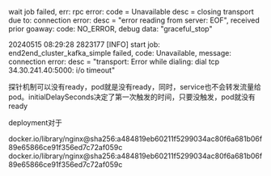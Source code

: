 

wait job failed, err: rpc error: code = Unavailable desc = closing transport due to: connection error: desc = "error reading from server: EOF", received prior goaway: code: NO_ERROR, debug data: "graceful_stop"


20240515 08:29:28 2823177 [INFO] start job: end2end_cluster_kafka_simple failed, code: Unavailable, message: connection error: desc = "transport: Error while dialing: dial tcp 34.30.241.40:5000: i/o timeout"


探针机制可以没有ready，pod就是没有ready，同时，service也不会转发流量给pod。initialDelaySeconds决定了第一次触发的时间，只要没触发，pod就没有ready

deployment对于

docker.io/library/nginx@sha256:a484819eb60211f5299034ac80f6a681b06f89e65866ce91f356ed7c72af059c
docker.io/library/nginx@sha256:a484819eb60211f5299034ac80f6a681b06f89e65866ce91f356ed7c72af059c
